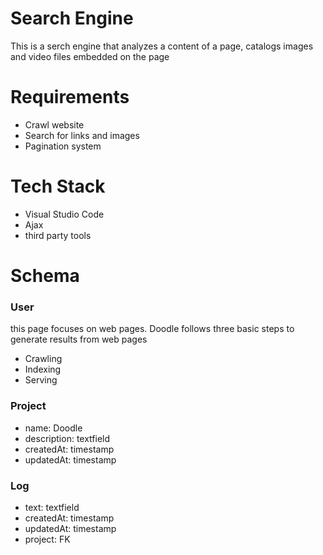 # Search Engine
This is a serch engine that analyzes a content of a page, catalogs images and video files embedded on the page


# Requirements
- Crawl website
- Search for links and images
- Pagination system


# Tech Stack
- Visual Studio Code
- Ajax
- third party tools


# Schema

### User

this page focuses on web pages. Doodle follows three basic steps to generate results from web pages

- Crawling
- Indexing
- Serving


### Project

- name: Doodle 
- description: textfield
- createdAt: timestamp
- updatedAt: timestamp

### Log
- text: textfield
- createdAt: timestamp
- updatedAt: timestamp
- project: FK
